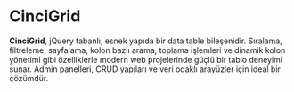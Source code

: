 # CinciGrid

**CinciGrid**, jQuery tabanlı, esnek yapıda bir data table bileşenidir.
Sıralama, filtreleme, sayfalama, kolon bazlı arama, toplama işlemleri ve dinamik kolon yönetimi gibi özelliklerle modern web projelerinde güçlü bir tablo deneyimi sunar.
Admin panelleri, CRUD yapıları ve veri odaklı arayüzler için ideal bir çözümdür.
